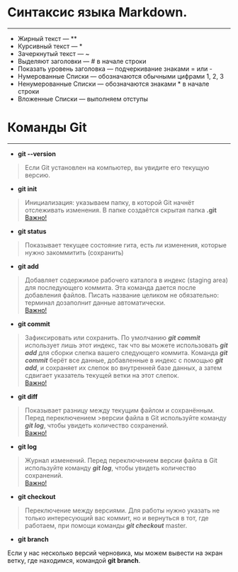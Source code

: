 # Синтаксис языка Markdown.
---
- Жирный текст — **
- Курсивный текст — *
- Зачеркнутый текст — ~
- Выделяют заголовки — # в начале строки
- Показать уровень заголовка — подчеркивание знаками = или -
- Нумерованные Списки — обозначаются обычными цифрами 1, 2, 3 
- Ненумерованные Списки — обозначаются знаками * в начале строки
- Вложенные Списки — выполняем отступы
# Команды Git
---
 - **git --version** 
 
 >Если Git установлен на компьютер, вы увидите его текущую версию.
 -  **git init**   
 
 >Инициализация: указываем папку, в которой Git начнёт отслеживать изменения.
 В папке создаётся скрытая папка **.git**   
 [Важно!][init]
 - **git status**

 >Показывает текущее состояние гита, есть ли изменения, которые нужно закоммитить
 (сохранить)
 - **git add**
 
 >Добавляет содержимое рабочего каталога в индекс (staging area) для последующего коммита. Эта команда дается после добавления файлов. Писать название целиком не обязательно: терминал дозаполнит данные автоматически.  
 [Важно!][add]
 - **git commit**

 >Зафиксировать или сохранить. По умолчанию **_git commit_** использует лишь этот индекс, так что вы можете использовать **_git add_** для сборки слепка вашего следующего коммита. Команда **_git commit_** берёт все данные, добавленные в индекс с помощью **_git add_**, и сохраняет их слепок во внутренней базе данных, а затем сдвигает указатель текущей ветки на этот слепок.  
 [Важно!][commit]
 - **git diff** 

 >Показывает разницу между текущим файлом и сохранённым. Перед переключением >версии файла в Git используйте команду **_git log_**, чтобы увидеть количество сохранений.    
 [Важно!][diff]
 - **git log** 

 >Журнал изменений. Перед переключением версии файла в Git используйте команду **_git log_**, чтобы увидеть количество сохранений.    
 [Важно!][log] 
 - **git checkout**

 >Переключение между версиями. Для работы нужно указать не только интересующий вас коммит, но и вернуться  в тот, где работаем, при помощи команды **_git checkout_** master.
 - **git branch**
 
 Если у нас несколько версий черновика, мы можем вывести на экран ветку, где находимся, командой **git branch**.

[init]: ../../../../../../C:/Users/%D0%9D%D0%B8%D0%BA%D0%BE%D0%BB%D0%B0/Desktop/%D0%9E%D0%B1%D1%83%D1%87%D0%B5%D0%BD%D0%B8%D0%B5/git/Pictures/git%20init.PNG
[add]: ../../../../../../C:/Users/%D0%9D%D0%B8%D0%BA%D0%BE%D0%BB%D0%B0/Desktop/%D0%9E%D0%B1%D1%83%D1%87%D0%B5%D0%BD%D0%B8%D0%B5/git/Pictures/Git%20add.png
[commit]: ../../../../../../C:/Users/%D0%9D%D0%B8%D0%BA%D0%BE%D0%BB%D0%B0/Desktop/%D0%9E%D0%B1%D1%83%D1%87%D0%B5%D0%BD%D0%B8%D0%B5/git/Pictures/git%20commit.png
[diff]: ../../../../../../C:/Users/%D0%9D%D0%B8%D0%BA%D0%BE%D0%BB%D0%B0/Desktop/%D0%9E%D0%B1%D1%83%D1%87%D0%B5%D0%BD%D0%B8%D0%B5/git/Pictures/git%20diff.png
[log]: ../../../../../../C:/Users/%D0%9D%D0%B8%D0%BA%D0%BE%D0%BB%D0%B0/Desktop/%D0%9E%D0%B1%D1%83%D1%87%D0%B5%D0%BD%D0%B8%D0%B5/git/Pictures/git%20log.png